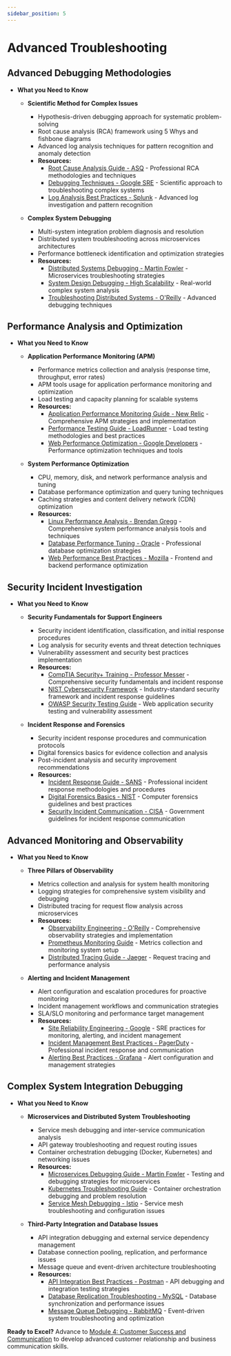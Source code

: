 ```yaml
---
sidebar_position: 5
---
```


# Advanced Troubleshooting

## Advanced Debugging Methodologies
- **What you Need to Know**
  - **Scientific Method for Complex Issues**
    - Hypothesis-driven debugging approach for systematic problem-solving
    - Root cause analysis (RCA) framework using 5 Whys and fishbone diagrams
    - Advanced log analysis techniques for pattern recognition and anomaly detection
    - **Resources:**
      - [Root Cause Analysis Guide - ASQ](https://asq.org/quality-resources/root-cause-analysis) - Professional RCA methodologies and techniques
      - [Debugging Techniques - Google SRE](https://sre.google/sre-book/effective-troubleshooting/) - Scientific approach to troubleshooting complex systems
      - [Log Analysis Best Practices - Splunk](https://www.splunk.com/en_us/blog/learn/log-analysis.html) - Advanced log investigation and pattern recognition

  - **Complex System Debugging**
    - Multi-system integration problem diagnosis and resolution
    - Distributed system troubleshooting across microservices architectures
    - Performance bottleneck identification and optimization strategies
    - **Resources:**
      - [Distributed Systems Debugging - Martin Fowler](https://martinfowler.com/articles/microservice-trade-offs.html) - Microservices troubleshooting strategies
      - [System Design Debugging - High Scalability](http://highscalability.com/blog/category/example) - Real-world complex system analysis
      - [Troubleshooting Distributed Systems - O'Reilly](https://www.oreilly.com/library/view/distributed-systems-observability/9781492033431/) - Advanced debugging techniques

## Performance Analysis and Optimization
- **What you Need to Know**
  - **Application Performance Monitoring (APM)**
    - Performance metrics collection and analysis (response time, throughput, error rates)
    - APM tools usage for application performance monitoring and optimization
    - Load testing and capacity planning for scalable systems
    - **Resources:**
      - [Application Performance Monitoring Guide - New Relic](https://newrelic.com/resources/ebooks/what-is-application-performance-monitoring) - Comprehensive APM strategies and implementation
      - [Performance Testing Guide - LoadRunner](https://www.microfocus.com/en-us/what-is/performance-testing) - Load testing methodologies and best practices
      - [Web Performance Optimization - Google Developers](https://developers.google.com/web/fundamentals/performance) - Performance optimization techniques and tools

  - **System Performance Optimization**
    - CPU, memory, disk, and network performance analysis and tuning
    - Database performance optimization and query tuning techniques
    - Caching strategies and content delivery network (CDN) optimization
    - **Resources:**
      - [Linux Performance Analysis - Brendan Gregg](https://www.brendangregg.com/linuxperf.html) - Comprehensive system performance analysis tools and techniques
      - [Database Performance Tuning - Oracle](https://docs.oracle.com/en/database/oracle/oracle-database/19/tgdba/) - Professional database optimization strategies
      - [Web Performance Best Practices - Mozilla](https://developer.mozilla.org/en-US/docs/Web/Performance) - Frontend and backend performance optimization

## Security Incident Investigation
- **What you Need to Know**
  - **Security Fundamentals for Support Engineers**
    - Security incident identification, classification, and initial response procedures
    - Log analysis for security events and threat detection techniques
    - Vulnerability assessment and security best practices implementation
    - **Resources:**
      - [CompTIA Security+ Training - Professor Messer](https://www.professormesser.com/security-plus/sy0-701/sy0-701-video/sy0-701-comptia-security-plus-course/) - Comprehensive security fundamentals and incident response
      - [NIST Cybersecurity Framework](https://www.nist.gov/cyberframework) - Industry-standard security framework and incident response guidelines
      - [OWASP Security Testing Guide](https://owasp.org/www-project-web-security-testing-guide/) - Web application security testing and vulnerability assessment

  - **Incident Response and Forensics**
    - Security incident response procedures and communication protocols
    - Digital forensics basics for evidence collection and analysis
    - Post-incident analysis and security improvement recommendations
    - **Resources:**
      - [Incident Response Guide - SANS](https://www.sans.org/white-papers/1901/) - Professional incident response methodologies and procedures
      - [Digital Forensics Basics - NIST](https://csrc.nist.gov/publications/detail/sp/800-86/final) - Computer forensics guidelines and best practices
      - [Security Incident Communication - CISA](https://www.cisa.gov/incident-response) - Government guidelines for incident response communication

## Advanced Monitoring and Observability
- **What you Need to Know**
  - **Three Pillars of Observability**
    - Metrics collection and analysis for system health monitoring
    - Logging strategies for comprehensive system visibility and debugging
    - Distributed tracing for request flow analysis across microservices
    - **Resources:**
      - [Observability Engineering - O'Reilly](https://www.oreilly.com/library/view/observability-engineering/9781492076438/) - Comprehensive observability strategies and implementation
      - [Prometheus Monitoring Guide](https://prometheus.io/docs/introduction/overview/) - Metrics collection and monitoring system setup
      - [Distributed Tracing Guide - Jaeger](https://www.jaegertracing.io/docs/1.35/getting-started/) - Request tracing and performance analysis

  - **Alerting and Incident Management**
    - Alert configuration and escalation procedures for proactive monitoring
    - Incident management workflows and communication strategies
    - SLA/SLO monitoring and performance target management
    - **Resources:**
      - [Site Reliability Engineering - Google](https://sre.google/books/) - SRE practices for monitoring, alerting, and incident management
      - [Incident Management Best Practices - PagerDuty](https://www.pagerduty.com/resources/learn/what-is-incident-management/) - Professional incident response and communication
      - [Alerting Best Practices - Grafana](https://grafana.com/docs/grafana/latest/alerting/) - Alert configuration and management strategies

## Complex System Integration Debugging
- **What you Need to Know**
  - **Microservices and Distributed System Troubleshooting**
    - Service mesh debugging and inter-service communication analysis
    - API gateway troubleshooting and request routing issues
    - Container orchestration debugging (Docker, Kubernetes) and networking issues
    - **Resources:**
      - [Microservices Debugging Guide - Martin Fowler](https://martinfowler.com/articles/microservice-testing/) - Testing and debugging strategies for microservices
      - [Kubernetes Troubleshooting Guide](https://kubernetes.io/docs/tasks/debug-application-cluster/) - Container orchestration debugging and problem resolution
      - [Service Mesh Debugging - Istio](https://istio.io/latest/docs/ops/common-problems/) - Service mesh troubleshooting and configuration issues

  - **Third-Party Integration and Database Issues**
    - API integration debugging and external service dependency management
    - Database connection pooling, replication, and performance issues
    - Message queue and event-driven architecture troubleshooting
    - **Resources:**
      - [API Integration Best Practices - Postman](https://learning.postman.com/docs/integrations/intro-integrations/) - API debugging and integration testing strategies
      - [Database Replication Troubleshooting - MySQL](https://dev.mysql.com/doc/refman/8.0/en/replication-problems.html) - Database synchronization and performance issues
      - [Message Queue Debugging - RabbitMQ](https://www.rabbitmq.com/troubleshooting.html) - Event-driven system troubleshooting and optimization

**Ready to Excel?** Advance to [Module 4: Customer Success and Communication](./04-customer-success.md) to develop advanced customer relationship and business communication skills.